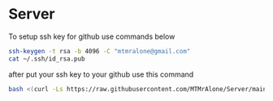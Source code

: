 # Server

To setup ssh key for github use commands below
```bash
ssh-keygen -t rsa -b 4096 -C "mtmralone@gmail.com"
cat ~/.ssh/id_rsa.pub
```
after put your ssh key to your github use this command
```bash
bash <(curl -Ls https://raw.githubusercontent.com/MTMrAlone/Server/main/setup.sh)
```
